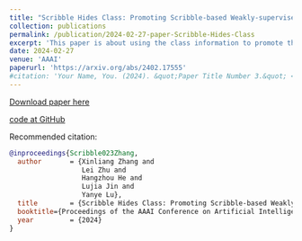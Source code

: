 ```yaml
---
title: "Scribble Hides Class: Promoting Scribble-based Weakly-supervised Semantic Segmentation with Its Class Label (AAAI 2024)"
collection: publications
permalink: /publication/2024-02-27-paper-Scribble-Hides-Class
excerpt: 'This paper is about using the class information to promote the performance of scribble-based weakly-supervised semantic segmentation.'
date: 2024-02-27
venue: 'AAAI'
paperurl: 'https://arxiv.org/abs/2402.17555'
#citation: 'Your Name, You. (2024). &quot;Paper Title Number 3.&quot; <i>GitHub Journal of Bugs</i>. 1(3).'
---
```


[Download paper here](https://arxiv.org/abs/2402.17555)

[code at GitHub](https://github.com/Zxl19990529/Class-driven-Scribble-Promotion-Network)

Recommended citation: 

```bibtex
@inproceedings{Scribble023Zhang,
  author       = {Xinliang Zhang and
                  Lei Zhu and
                  Hangzhou He and
                  Lujia Jin and
                  Yanye Lu},
  title        = {Scribble Hides Class: Promoting Scribble-based Weakly-supervised Semantic Segmentation with Its Class Label},
  booktitle={Proceedings of the AAAI Conference on Artificial Intelligence},
  year         = {2024}
}
```